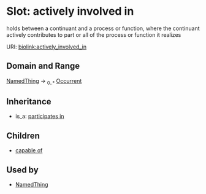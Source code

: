 # Slot: actively involved in


holds between a continuant and a process or function, where the continuant actively contributes to part or all of the process or function it realizes

URI: [biolink:actively_involved_in](https://w3id.org/biolink/vocab/actively_involved_in)
## Domain and Range

[NamedThing](NamedThing.md) ->  <sub>0..*</sub> [Occurrent](Occurrent.md)
## Inheritance

 *  is_a: [participates in](participates_in.md)
## Children

 *  [capable of](capable_of.md)
## Used by

 * [NamedThing](NamedThing.md)
